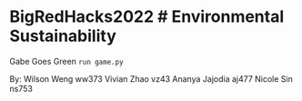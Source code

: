 # BigRedHacks2022 # Environmental Sustainability 
Gabe Goes Green 
`run game.py`


By:
Wilson Weng ww373
Vivian Zhao vz43
Ananya Jajodia aj477
Nicole Sin ns753
